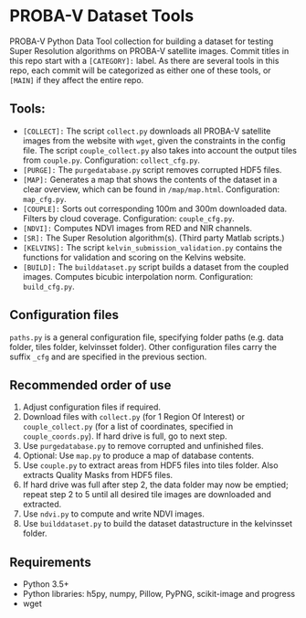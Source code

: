 # PROBA-V Dataset Tools
PROBA-V Python Data Tool collection for building a dataset for testing Super Resolution algorithms on PROBA-V satellite images. Commit titles in this repo start with a `[CATEGORY]:` label. As there are several tools in this repo, each commit will be categorized as either one of these tools, or `[MAIN]` if they affect the entire repo.

## Tools:
- `[COLLECT]:` The script `collect.py` downloads all PROBA-V satellite images from the website with `wget`, given the constraints in the config file. The script `couple_collect.py` also takes into account the output tiles from `couple.py`. Configuration: `collect_cfg.py`.
- `[PURGE]:` The `purgedatabase.py` script removes corrupted HDF5 files.
- `[MAP]:` Generates a map that shows the contents of the dataset in a clear overview, which can be found in `/map/map.html`. Configuration: `map_cfg.py`.
- `[COUPLE]:` Sorts out corresponding 100m and 300m downloaded data. Filters by cloud coverage. Configuration: `couple_cfg.py`.
- `[NDVI]:` Computes NDVI images from RED and NIR channels.
- `[SR]:` The Super Resolution algorithm(s). (Third party Matlab scripts.)
- `[KELVINS]:` The script `kelvin_submission_validation.py` contains the functions for validation and scoring on the Kelvins website.
- `[BUILD]:` The `builddataset.py` script builds a dataset from the coupled images. Computes bicubic interpolation norm. Configuration: `build_cfg.py`.

## Configuration files
`paths.py` is a general configuration file, specifying folder paths (e.g. data folder, tiles folder, kelvinsset folder). Other configuration files carry the suffix `_cfg` and are specified in the previous section.

## Recommended order of use
1. Adjust configuration files if required.
2. Download files with `collect.py` (for 1 Region Of Interest) or `couple_collect.py` (for a list of coordinates, specified in `couple_coords.py`). If hard drive is full, go to next step.
3. Use `purgedatabase.py` to remove corrupted and unfinished files.
4. Optional: Use `map.py` to produce a map of database contents.
5. Use `couple.py` to extract areas from HDF5 files into tiles folder. Also extracts Quality Masks from HDF5 files.
6. If hard drive was full after step 2, the data folder may now be emptied; repeat step 2 to 5 until all desired tile images are downloaded and extracted.
7. Use `ndvi.py` to compute and write NDVI images.
8. Use `builddataset.py` to build the dataset datastructure in the kelvinsset folder.

## Requirements
- Python 3.5+
- Python libraries: h5py, numpy, Pillow, PyPNG, scikit-image and progress
- wget
